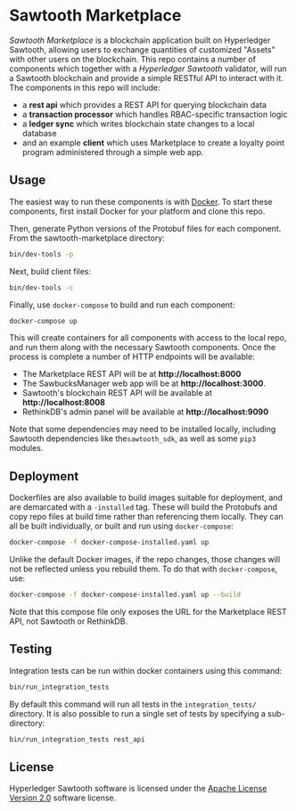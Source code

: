 # Sawtooth Marketplace

_Sawtooth Marketplace_ is a blockchain application built on Hyperledger
Sawtooth, allowing users to exchange quantities of customized "Assets" with
other users on the blockchain. This repo contains a number of components which
together with a _Hyperledger Sawtooth_ validator, will run a Sawtooth
blockchain and provide a simple RESTful API to interact with it. The components
in this repo will include:

- a **rest api** which provides a REST API for querying blockchain data
- a **transaction processor** which handles RBAC-specific transaction logic
- a **ledger sync** which writes blockchain state changes to a local database
- and an example **client** which uses Marketplace to create a loyalty point
  program administered through a simple web app.

## Usage

The easiest way to run these components is with
[Docker](https://www.docker.com/what-docker). To start these components,
first install Docker for your platform and clone this repo.

Then, generate Python versions of the Protobuf files for each component. From
the sawtooth-marketplace directory:

```bash
bin/dev-tools -p
```

Next, build client files:
```bash
bin/dev-tools -c
```

Finally, use `docker-compose` to build and run each component:

```bash
docker-compose up
```

This will create containers for all components with access to the local repo,
and run them along with the necessary Sawtooth components. Once the process is
complete a number of HTTP endpoints will be available:
- The Marketplace REST API will be at **http://localhost:8000**
- The SawbucksManager web app will be at **http://localhost:3000**.
- Sawtooth's blockchain REST API will be available at **http://localhost:8008**
- RethinkDB's admin panel will be available at **http://localhost:9090**

Note that some dependencies may need to be installed locally, including
Sawtooth dependencies like the`sawtooth_sdk`, as well as some `pip3` modules.

## Deployment

Dockerfiles are also available to build images suitable for deployment, and are
demarcated with a `-installed` tag. These will build the Protobufs and copy
repo files at build time rather than referencing them locally. They can all be
built individually, or built and run using `docker-compose`:

```bash
docker-compose -f docker-compose-installed.yaml up
```

Unlike the default Docker images, if the repo changes, those changes will not
be reflected unless you rebuild them. To do that with `docker-compose`, use:

```bash
docker-compose -f docker-compose-installed.yaml up --build
```

Note that this compose file only exposes the URL for the Marketplace REST API,
not Sawtooth or RethinkDB.

## Testing

Integration tests can be run within docker containers using this command:

```bash
bin/run_integration_tests
```

By default this command will run all tests in the `integration_tests/`
directory. It is also possible to run a single set of tests by specifying a
sub-directory:

```bash
bin/run_integration_tests rest_api
```

## License

Hyperledger Sawtooth software is licensed under the
[Apache License Version 2.0](LICENSE) software license.
